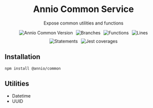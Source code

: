 <h1 align="center">Annio Common Service</h1>
<p align="center">Expose common utilities and functions</p>
<p align="center" style="display:flex;justify-content:center;align-items:center;gap:10px;flex-wrap: wrap;"><img src="https://img.shields.io/github/package-json/v/annio-lab/annio-common" alt="Annio Common Version"><img src="./badges/coverage-branches.svg" alt="Branches"><img src="./badges/coverage-functions.svg" alt="Functions"><img src="./badges/coverage-lines.svg" alt="Lines"><img src="./badges/coverage-statements.svg" alt="Statements"><img src="./badges/coverage-jest%20coverage.svg" alt="Jest coverages"></p>

## Installation

```
npm install @annio/common
```

## Utilities

- Datetime
- UUID
